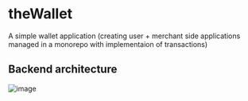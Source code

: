 # theWallet
A simple wallet application (creating user + merchant side applications managed in a monorepo with implementaion of transactions)

## Backend architecture
![image](https://github.com/user-attachments/assets/30526b1f-0e40-48a2-b586-a06528f6ffc9)
